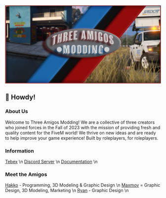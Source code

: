![](https://raw.githubusercontent.com/ThreeAmigosModding/ThreeAmigosModding/main/img/tam_banner.png)

## 👋 Howdy!

### About Us

Welcome to Three Amigos Modding! We are a collective of three creators who joined forces in the Fall of 2023 with the mission of providing fresh and quality content for the FiveM world!  We thrive on new ideas and are ready to help improve your game experience! Built by roleplayers, for roleplayers.

### Information
[Tebex](https://threeamigos.shop) \n
[Discord Server](https://discord.gg/YzC4Du7WYm) \n
[Documentation](https://docs.threeamigos.shop) \n

### Meet the Amigos

[Hakko](https://github.com/hakkodevelopment) - Programming, 3D Modeling & Graphic Design \n
[Maxmov](https://youtube.com/maxmov) = Graphic Design, 3D Modeling, Marketing \n
[Ryan](https://discord.com/users/404062280456863745) - Graphic Design \n
